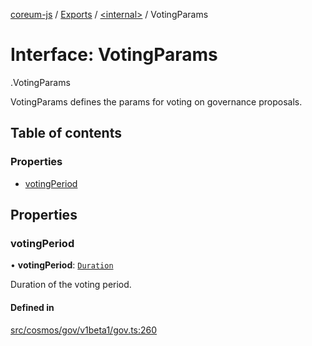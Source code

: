 [coreum-js](../README.md) / [Exports](../modules.md) / [<internal\>](../modules/internal_.md) / VotingParams

# Interface: VotingParams

[<internal>](../modules/internal_.md).VotingParams

VotingParams defines the params for voting on governance proposals.

## Table of contents

### Properties

- [votingPeriod](internal_.VotingParams.md#votingperiod)

## Properties

### votingPeriod

• **votingPeriod**: [`Duration`](../modules/internal_.md#duration)

Duration of the voting period.

#### Defined in

[src/cosmos/gov/v1beta1/gov.ts:260](https://github.com/CooperFoundation/coreum-js/blob/d106c53/src/cosmos/gov/v1beta1/gov.ts#L260)
